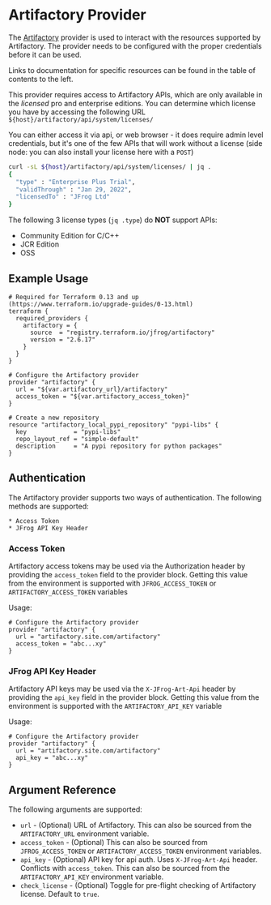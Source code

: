 # Artifactory Provider

The [Artifactory](https://jfrog.com/artifactory/) provider is used to interact with the
resources supported by Artifactory. The provider needs to be configured
with the proper credentials before it can be used.

Links to documentation for specific resources can be found in the table of
contents to the left.

This provider requires access to Artifactory APIs, which are only available in the _licensed_ pro and enterprise editions.
You can determine which license you have by accessing the following URL
`${host}/artifactory/api/system/licenses/`

You can either access it via api, or web browser - it does require admin level credentials, but it's one of the few
APIs that will work without a license (side node: you can also install your license here with a `POST`)

```bash
curl -sL ${host}/artifactory/api/system/licenses/ | jq .
{
  "type" : "Enterprise Plus Trial",
  "validThrough" : "Jan 29, 2022",
  "licensedTo" : "JFrog Ltd"
}

```

The following 3 license types (`jq .type`) do **NOT** support APIs:
- Community Edition for C/C++
- JCR Edition
- OSS

## Example Usage
```hcl
# Required for Terraform 0.13 and up (https://www.terraform.io/upgrade-guides/0-13.html)
terraform {
  required_providers {
    artifactory = {
      source  = "registry.terraform.io/jfrog/artifactory"
      version = "2.6.17"
    }
  }
}

# Configure the Artifactory provider
provider "artifactory" {
  url = "${var.artifactory_url}/artifactory"
  access_token = "${var.artifactory_access_token}"
}

# Create a new repository
resource "artifactory_local_pypi_repository" "pypi-libs" {
  key             = "pypi-libs"
  repo_layout_ref = "simple-default"
  description     = "A pypi repository for python packages"
}
```

## Authentication
The Artifactory provider supports two ways of authentication. The following methods are supported:

    * Access Token
    * JFrog API Key Header

### Access Token
Artifactory access tokens may be used via the Authorization header by providing the `access_token` field to the provider
block. Getting this value from the environment is supported with `JFROG_ACCESS_TOKEN` or `ARTIFACTORY_ACCESS_TOKEN` variables

Usage:
```hcl
# Configure the Artifactory provider
provider "artifactory" {
  url = "artifactory.site.com/artifactory"
  access_token = "abc...xy"
}
```

### JFrog API Key Header
Artifactory API keys may be used via the `X-JFrog-Art-Api` header by providing the `api_key` field in the provider block.
Getting this value from the environment is supported with the `ARTIFACTORY_API_KEY` variable

Usage:
```hcl
# Configure the Artifactory provider
provider "artifactory" {
  url = "artifactory.site.com/artifactory"
  api_key = "abc...xy"
}
```

## Argument Reference

The following arguments are supported:

* `url` - (Optional) URL of Artifactory. This can also be sourced from the `ARTIFACTORY_URL` environment variable.
* `access_token` - (Optional) This can also be sourced from `JFROG_ACCESS_TOKEN` or `ARTIFACTORY_ACCESS_TOKEN` environment variables.
* `api_key` - (Optional) API key for api auth. Uses `X-JFrog-Art-Api` header.
  Conflicts with `access_token`. This can also be sourced from the `ARTIFACTORY_API_KEY` environment variable.
* `check_license` - (Optional) Toggle for pre-flight checking of Artifactory license. Default to `true`.
